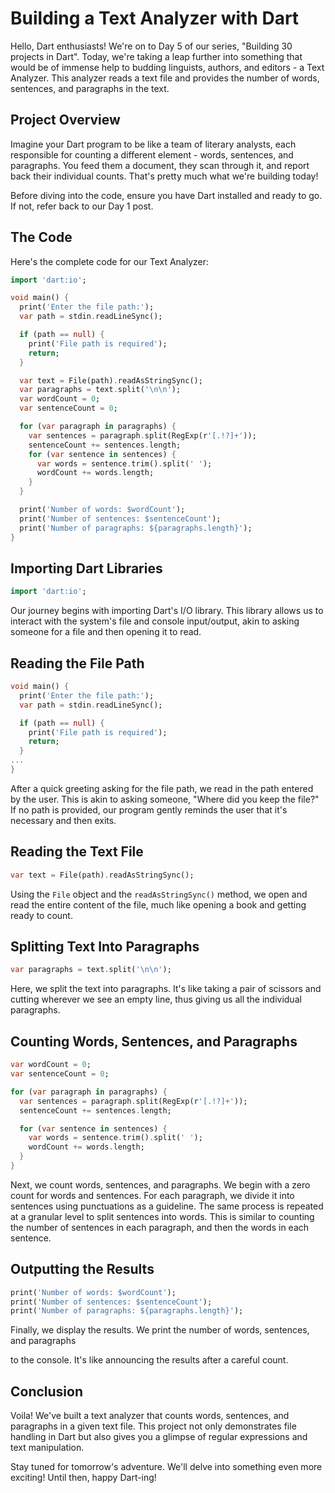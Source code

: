 # Building a Text Analyzer with Dart

Hello, Dart enthusiasts! We're on to Day 5 of our series, "Building 30 projects in Dart". Today, we're taking a leap further into something that would be of immense help to budding linguists, authors, and editors - a Text Analyzer. This analyzer reads a text file and provides the number of words, sentences, and paragraphs in the text. 

## Project Overview

Imagine your Dart program to be like a team of literary analysts, each responsible for counting a different element - words, sentences, and paragraphs. You feed them a document, they scan through it, and report back their individual counts. That's pretty much what we're building today!

Before diving into the code, ensure you have Dart installed and ready to go. If not, refer back to our Day 1 post.

## The Code

Here's the complete code for our Text Analyzer:

```dart
import 'dart:io';

void main() {
  print('Enter the file path:');
  var path = stdin.readLineSync();

  if (path == null) {
    print('File path is required');
    return;
  }

  var text = File(path).readAsStringSync();
  var paragraphs = text.split('\n\n');
  var wordCount = 0;
  var sentenceCount = 0;

  for (var paragraph in paragraphs) {
    var sentences = paragraph.split(RegExp(r'[.!?]+'));
    sentenceCount += sentences.length;
    for (var sentence in sentences) {
      var words = sentence.trim().split(' ');
      wordCount += words.length;
    }
  }

  print('Number of words: $wordCount');
  print('Number of sentences: $sentenceCount');
  print('Number of paragraphs: ${paragraphs.length}');
}

```

## Importing Dart Libraries

```dart
import 'dart:io';
```

Our journey begins with importing Dart's I/O library. This library allows us to interact with the system's file and console input/output, akin to asking someone for a file and then opening it to read.

## Reading the File Path

```dart
void main() {
  print('Enter the file path:');
  var path = stdin.readLineSync();

  if (path == null) {
    print('File path is required');
    return;
  }
...
}
```

After a quick greeting asking for the file path, we read in the path entered by the user. This is akin to asking someone, "Where did you keep the file?" If no path is provided, our program gently reminds the user that it's necessary and then exits. 

## Reading the Text File

```dart
var text = File(path).readAsStringSync();
```

Using the `File` object and the `readAsStringSync()` method, we open and read the entire content of the file, much like opening a book and getting ready to count.

## Splitting Text Into Paragraphs

```dart
var paragraphs = text.split('\n\n');
```

Here, we split the text into paragraphs. It's like taking a pair of scissors and cutting wherever we see an empty line, thus giving us all the individual paragraphs.

## Counting Words, Sentences, and Paragraphs

```dart
var wordCount = 0;
var sentenceCount = 0;

for (var paragraph in paragraphs) {
  var sentences = paragraph.split(RegExp(r'[.!?]+'));
  sentenceCount += sentences.length;

  for (var sentence in sentences) {
    var words = sentence.trim().split(' ');
    wordCount += words.length;
  }
}
```

Next, we count words, sentences, and paragraphs. We begin with a zero count for words and sentences. For each paragraph, we divide it into sentences using punctuations as a guideline. The same process is repeated at a granular level to split sentences into words. This is similar to counting the number of sentences in each paragraph, and then the words in each sentence.

## Outputting the Results

```dart
print('Number of words: $wordCount');
print('Number of sentences: $sentenceCount');
print('Number of paragraphs: ${paragraphs.length}');
```

Finally, we display the results. We print the number of words, sentences, and paragraphs

 to the console. It's like announcing the results after a careful count.

## Conclusion

Voila! We've built a text analyzer that counts words, sentences, and paragraphs in a given text file. This project not only demonstrates file handling in Dart but also gives you a glimpse of regular expressions and text manipulation. 

Stay tuned for tomorrow's adventure. We'll delve into something even more exciting! Until then, happy Dart-ing!